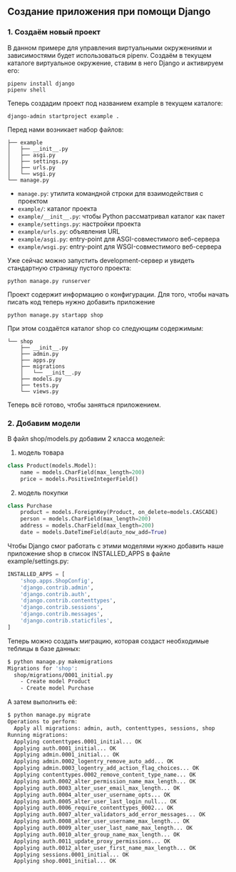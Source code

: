 ## Создание приложения при помощи Django

### 1. Создаём новый проект
В данном примере для управления виртуальными окружениями и зависимостями будет использоваться pipenv. Создаём в текущем каталоге виртуальное окружение, ставим в него Django и активируем его:
```
pipenv install django
pipenv shell
```
Теперь создадим проект под названием example в текущем каталоге:
```
django-admin startproject example .
```
Перед нами возникает набор файлов:
```
├── example
│   ├── __init__.py
│   ├── asgi.py
│   ├── settings.py
│   ├── urls.py
│   └── wsgi.py
└── manage.py
```
* `manage.py`: утилита командной строки для взаимодействия с проектом
* `example/`: каталог проекта
* `example/__init__.py`: чтобы Python рассматривал каталог как пакет
* `example/settings.py`: настройки проекта
* `example/urls.py`: объявления URL
* `example/asgi.py`: entry-point для ASGI-совместимого веб-сервера
* `example/wsgi.py`: entry-point для WSGI-совместимого веб-сервера

Уже сейчас можно запустить development-сервер и увидеть стандартную страницу пустого проекта:
```
python manage.py runserver
```

Проект содержит информацию о конфигурации. Для того, чтобы начать писать код теперь нужно добавить приложение
```
python manage.py startapp shop
```
При этом создаётся каталог shop со следующим содержимым:
```
└── shop
    ├── __init__.py
    ├── admin.py
    ├── apps.py
    ├── migrations
    │   └── __init__.py
    ├── models.py
    ├── tests.py
    └── views.py
```
Теперь всё готово, чтобы заняться приложением.

### 2. Добавим модели

В файл shop/models.py добавим 2 класса моделей:

1. модель товара
```python
class Product(models.Model):
    name = models.CharField(max_length=200)
    price = models.PositiveIntegerField()
```
2. модель покупки
```python
class Purchase
    product = models.ForeignKey(Product, on_delete=models.CASCADE)
    person = models.CharField(max_length=200)
    address = models.CharField(max_length=200)
    date = models.DateTimeField(auto_now_add=True)
```

Чтобы Django смог работать с этими моделями нужно добавить наше приложение shop в список INSTALLED_APPS в файле example/settings.py:
```python
INSTALLED_APPS = [
    'shop.apps.ShopConfig',
    'django.contrib.admin',
    'django.contrib.auth',
    'django.contrib.contenttypes',
    'django.contrib.sessions',
    'django.contrib.messages',
    'django.contrib.staticfiles',
]
```
Теперь можно создать миграцию, которая создаст необходимые теблицы в базе данных:
```bash
$ python manage.py makemigrations
Migrations for 'shop':
  shop/migrations/0001_initial.py
    - Create model Product
    - Create model Purchase
```
А затем выполнить её:
```bash
$ python manage.py migrate
Operations to perform:
  Apply all migrations: admin, auth, contenttypes, sessions, shop
Running migrations:
  Applying contenttypes.0001_initial... OK
  Applying auth.0001_initial... OK
  Applying admin.0001_initial... OK
  Applying admin.0002_logentry_remove_auto_add... OK
  Applying admin.0003_logentry_add_action_flag_choices... OK
  Applying contenttypes.0002_remove_content_type_name... OK
  Applying auth.0002_alter_permission_name_max_length... OK
  Applying auth.0003_alter_user_email_max_length... OK
  Applying auth.0004_alter_user_username_opts... OK
  Applying auth.0005_alter_user_last_login_null... OK
  Applying auth.0006_require_contenttypes_0002... OK
  Applying auth.0007_alter_validators_add_error_messages... OK
  Applying auth.0008_alter_user_username_max_length... OK
  Applying auth.0009_alter_user_last_name_max_length... OK
  Applying auth.0010_alter_group_name_max_length... OK
  Applying auth.0011_update_proxy_permissions... OK
  Applying auth.0012_alter_user_first_name_max_length... OK
  Applying sessions.0001_initial... OK
  Applying shop.0001_initial... OK
```
